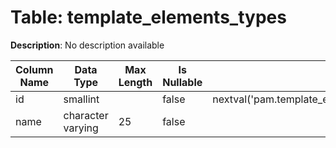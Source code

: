 # Table: template_elements_types

**Description**: No description available

| Column Name | Data Type | Max Length | Is Nullable | Default | Primary Key | Foreign Key |
|-------------|-----------|------------|-------------|---------|-------------|-------------|
| id | smallint |  | false | nextval('pam.template_elements_types_id_seq'::regclass) | template_elements_types | template_elements_types |
| name | character varying | 25 | false |  |  |  |
